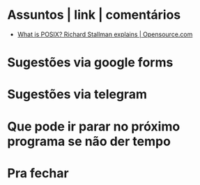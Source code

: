 Assuntos | link | comentários
=============================
* [What is POSIX? Richard Stallman explains | Opensource.com](https://opensource.com/article/19/7/what-posix-richard-stallman-explains)


Sugestões via google forms
==========================


Sugestões via telegram
======================


Que pode ir parar no próximo programa se não der tempo
=======================================================


Pra fechar
==========

